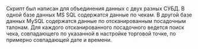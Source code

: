 Скрипт был написан для объединения данных с двух разных СУБД. В одной базе данных MS SQL содержатся данные по чекам. В другой базе данных MySQL содержатся данные по отсканированным посадочным талонам. Для каждого отсканированного посадочного ведется поиск чека, совпадающего по указанной в настройке торговой точке, по примерно совпадающей дате и времени.
